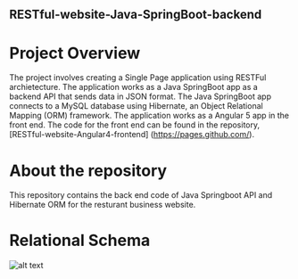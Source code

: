 ## RESTful-website-Java-SpringBoot-backend

# Project Overview 
The project involves creating a Single Page application using RESTFul archietecture. The application works as a Java SpringBoot app as a backend API that sends data in JSON format. The Java SpringBoot app connects to a MySQL database using Hibernate, an Object Relational Mapping (ORM) framework. The application works as a Angular 5 app in the front end. The code for the front end can be found in the repository, [RESTful-website-Angular4-frontend] (https://pages.github.com/).

# About the repository
This repository contains the back end code of Java Springboot API and Hibernate ORM for the resturant business website. 

# Relational Schema 


![alt text](https://user-images.githubusercontent.com/20007239/33594644-4f8f225a-d95a-11e7-8733-bc663a14b97d.png)